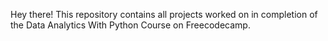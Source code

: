 Hey there!
This repository contains all projects worked on in completion of
the Data Analytics With Python Course on Freecodecamp.
